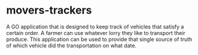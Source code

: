 # movers-trackers

A GO application that is designed to keep track of vehicles that satisfy a certain order. A farmer can use whatever lorry they like to transport their produce. This application can be used to provide that single source of truth of which vehicle did the transportation on what date.
